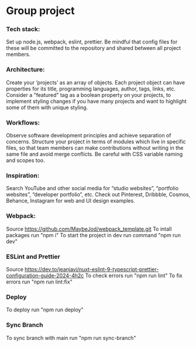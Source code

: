 # Group project
### Tech stack: 
Set up node.js, webpack, eslint, prettier. Be mindful that config files for these will be committed to the repository and shared between all project members. 
### Architecture: 
Create your ‘projects’ as an array of objects. Each project object can have properties for its title, programming languages, author, tags, links, etc. Consider a "featured" tag as a boolean property on your projects,  to implement styling changes if you have many projects and want to highlight some of them with unique styling.
### Workflows: 
Observe software development principles and achieve separation of concerns. Structure your project in terms of modules which live in specific files, so that team members can make contributions without writing in the same file and avoid merge conflicts. Be careful with CSS variable naming and scopes too.
### Inspiration: 
Search YouTube and other social media for “studio websites”, “portfolio websites”, “developer portfolio”, etc. Check out Pinterest, Dribbble, Cosmos, Behance, Instagram for web and UI design examples.

### Webpack:
Source https://github.com/MaybeJod/webpack_template.git
To intall packages run "npm i"
To start the project in dev run command "npm run dev"
### ESLint and Prettier
Source https://dev.to/jeanjavi/nuxt-eslint-9-typescript-prettier-configuration-guide-2024-4h2c
To check errors run "npm run lint"
To fix errors run "npm run lint:fix"
### Deploy
To deploy run "npm run deploy"
### Sync Branch
To sync branch with main run "npm run sync-branch"
